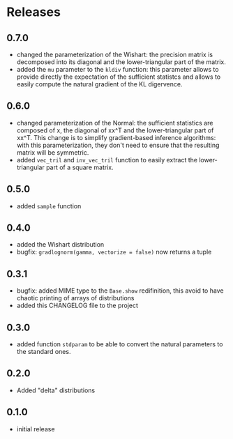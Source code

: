 # Releases

## 0.7.0

* changed the parameterization of the Wishart: the precision matrix
  is decomposed into its diagonal and the lower-triangular part of the
  matrix.
* added the `mu` parameter to the `kldiv` function: this parameter
  allows to provide directly the expectation of the sufficient
  statistcs and allows to easily compute the natural gradient of the
  KL digervence.

## 0.6.0

* changed parameterization of the Normal: the sufficient statistics
  are composed of x, the diagonal of xx^T and the lower-triangular
  part of xx^T. This change is to simplify gradient-based inference
  algorithms: with this parameterization, they don't need to ensure
  that the resulting matrix will be symmetric.
* added `vec_tril` and `inv_vec_tril` function to easily extract the
  lower-triangular part of a square matrix.

## 0.5.0

* added `sample` function

## 0.4.0

* added the Wishart distribution
* bugfix: `gradlognorm(gamma, vectorize = false)` now returns a tuple

## 0.3.1

* bugfix: added MIME type to the `Base.show` redifinition, this avoid
  to have chaotic printing of arrays of distributions
* added this CHANGELOG file to the project

## 0.3.0

* added function `stdparam` to be able to convert the natural
  parameters to the standard ones.

## 0.2.0

* Added "delta" distributions

## 0.1.0

* initial release
